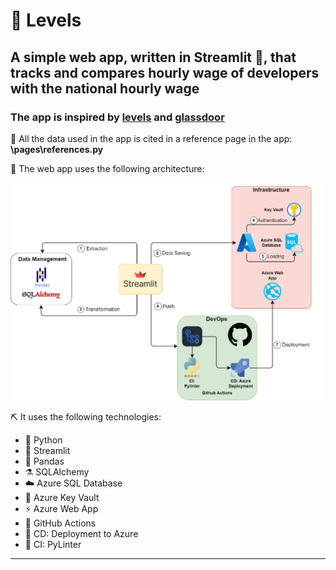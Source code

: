 # 💸 Levels

## A simple web app, written in Streamlit 🎈, that tracks and compares hourly wage of developers with the national hourly wage

### The app is inspired by [levels](levels.fyi) and [glassdoor](glassdoor.com)

📖 All the data used in the app is cited in a reference page in the app: **\pages\references.py**

🧱 The web app uses the following architecture:

![archtecture](/resources/Archtecture_NBG.drawio.png)


⛏️ It uses the following technologies:

- 🐍 Python
- 🎈 Streamlit
- 🐼 Pandas
- ⚗️ SQLAlchemy
- ☁️ Azure SQL Database
- 🔑 Azure Key Vault
- ⚡ Azure Web App
- 🎯 GitHub Actions
- 🐳 CD: Deployment to Azure
- 🧹 CI: PyLinter

---